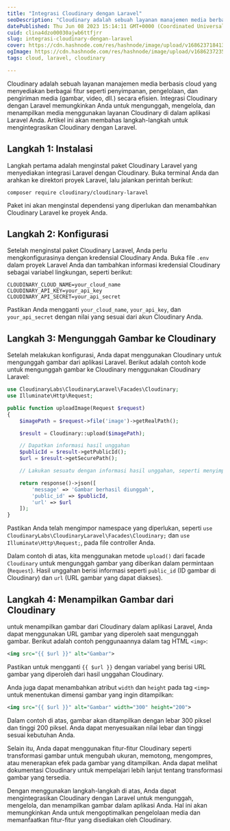```yaml
---
title: "Integrasi Cloudinary dengan Laravel"
seoDescription: "Cloudinary adalah sebuah layanan manajemen media berbasis cloud yang menyediakan berbagai fitur seperti penyimpanan, pengelolaan, dan pengiriman media (gamb"
datePublished: Thu Jun 08 2023 15:14:11 GMT+0000 (Coordinated Universal Time)
cuid: clina4dzo00030ajwb6ttfjrr
slug: integrasi-cloudinary-dengan-laravel
cover: https://cdn.hashnode.com/res/hashnode/image/upload/v1686237184138/f4a31892-723a-4c21-bbd9-d31225ddc4cb.png
ogImage: https://cdn.hashnode.com/res/hashnode/image/upload/v1686237235560/cc4c5c06-385d-443c-a18b-ddf3a38b142f.png
tags: cloud, laravel, cloudinary

---
```


Cloudinary adalah sebuah layanan manajemen media berbasis cloud yang menyediakan berbagai fitur seperti penyimpanan, pengelolaan, dan pengiriman media (gambar, video, dll.) secara efisien. Integrasi Cloudinary dengan Laravel memungkinkan Anda untuk mengunggah, mengelola, dan menampilkan media menggunakan layanan Cloudinary di dalam aplikasi Laravel Anda. Artikel ini akan membahas langkah-langkah untuk mengintegrasikan Cloudinary dengan Laravel.

## **Langkah 1: Instalasi**

Langkah pertama adalah menginstal paket Cloudinary Laravel yang menyediakan integrasi Laravel dengan Cloudinary. Buka terminal Anda dan arahkan ke direktori proyek Laravel, lalu jalankan perintah berikut:

```plaintext
composer require cloudinary/cloudinary-laravel
```

Paket ini akan menginstal dependensi yang diperlukan dan menambahkan Cloudinary Laravel ke proyek Anda.

## **Langkah 2: Konfigurasi**

Setelah menginstal paket Cloudinary Laravel, Anda perlu mengkonfigurasinya dengan kredensial Cloudinary Anda. Buka file `.env` dalam proyek Laravel Anda dan tambahkan informasi kredensial Cloudinary sebagai variabel lingkungan, seperti berikut:

```plaintext
CLOUDINARY_CLOUD_NAME=your_cloud_name
CLOUDINARY_API_KEY=your_api_key
CLOUDINARY_API_SECRET=your_api_secret
```

Pastikan Anda mengganti `your_cloud_name`, `your_api_key`, dan `your_api_secret` dengan nilai yang sesuai dari akun Cloudinary Anda.

## **Langkah 3: Mengunggah Gambar ke Cloudinary**

Setelah melakukan konfigurasi, Anda dapat menggunakan Cloudinary untuk mengunggah gambar dari aplikasi Laravel. Berikut adalah contoh kode untuk mengunggah gambar ke Cloudinary menggunakan Cloudinary Laravel:

```php
use CloudinaryLabs\CloudinaryLaravel\Facades\Cloudinary;
use Illuminate\Http\Request;

public function uploadImage(Request $request)
{
    $imagePath = $request->file('image')->getRealPath();

    $result = Cloudinary::upload($imagePath);

    // Dapatkan informasi hasil unggahan
    $publicId = $result->getPublicId();
    $url = $result->getSecurePath();

    // Lakukan sesuatu dengan informasi hasil unggahan, seperti menyimpan URL atau ID gambar di database

    return response()->json([
        'message' => 'Gambar berhasil diunggah',
        'public_id' => $publicId,
        'url' => $url
    ]);
}
```

Pastikan Anda telah mengimpor namespace yang diperlukan, seperti `use CloudinaryLabs\CloudinaryLaravel\Facades\Cloudinary;` dan `use Illuminate\Http\Request;`, pada file controller Anda.

Dalam contoh di atas, kita menggunakan metode `upload()` dari facade `Cloudinary` untuk mengunggah gambar yang diberikan dalam permintaan (`Request`). Hasil unggahan berisi informasi seperti `public_id` (ID gambar di Cloudinary) dan `url` (URL gambar yang dapat diakses).

## **Langkah 4: Menampilkan Gambar dari Cloudinary**

untuk menampilkan gambar dari Cloudinary dalam aplikasi Laravel, Anda dapat menggunakan URL gambar yang diperoleh saat mengunggah gambar. Berikut adalah contoh penggunaannya dalam tag HTML `<img>`:

```xml
<img src="{{ $url }}" alt="Gambar">
```

Pastikan untuk mengganti `{{ $url }}` dengan variabel yang berisi URL gambar yang diperoleh dari hasil unggahan Cloudinary.

Anda juga dapat menambahkan atribut `width` dan `height` pada tag `<img>` untuk menentukan dimensi gambar yang ingin ditampilkan:

```xml
<img src="{{ $url }}" alt="Gambar" width="300" height="200">
```

Dalam contoh di atas, gambar akan ditampilkan dengan lebar 300 piksel dan tinggi 200 piksel. Anda dapat menyesuaikan nilai lebar dan tinggi sesuai kebutuhan Anda.

Selain itu, Anda dapat menggunakan fitur-fitur Cloudinary seperti transformasi gambar untuk mengubah ukuran, memotong, mengompres, atau menerapkan efek pada gambar yang ditampilkan. Anda dapat melihat dokumentasi Cloudinary untuk mempelajari lebih lanjut tentang transformasi gambar yang tersedia.

Dengan menggunakan langkah-langkah di atas, Anda dapat mengintegrasikan Cloudinary dengan Laravel untuk mengunggah, mengelola, dan menampilkan gambar dalam aplikasi Anda. Hal ini akan memungkinkan Anda untuk mengoptimalkan pengelolaan media dan memanfaatkan fitur-fitur yang disediakan oleh Cloudinary.